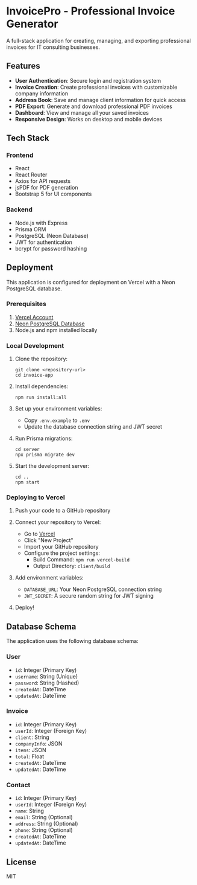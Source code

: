 # InvoicePro - Professional Invoice Generator

A full-stack application for creating, managing, and exporting professional invoices for IT consulting businesses.

## Features

- **User Authentication**: Secure login and registration system
- **Invoice Creation**: Create professional invoices with customizable company information
- **Address Book**: Save and manage client information for quick access
- **PDF Export**: Generate and download professional PDF invoices
- **Dashboard**: View and manage all your saved invoices
- **Responsive Design**: Works on desktop and mobile devices

## Tech Stack

### Frontend
- React
- React Router
- Axios for API requests
- jsPDF for PDF generation
- Bootstrap 5 for UI components

### Backend
- Node.js with Express
- Prisma ORM
- PostgreSQL (Neon Database)
- JWT for authentication
- bcrypt for password hashing

## Deployment

This application is configured for deployment on Vercel with a Neon PostgreSQL database.

### Prerequisites

1. [Vercel Account](https://vercel.com/signup)
2. [Neon PostgreSQL Database](https://neon.tech)
3. Node.js and npm installed locally

### Local Development

1. Clone the repository:
   ```
   git clone <repository-url>
   cd invoice-app
   ```

2. Install dependencies:
   ```
   npm run install:all
   ```

3. Set up your environment variables:
   - Copy `.env.example` to `.env`
   - Update the database connection string and JWT secret

4. Run Prisma migrations:
   ```
   cd server
   npx prisma migrate dev
   ```

5. Start the development server:
   ```
   cd ..
   npm start
   ```

### Deploying to Vercel

1. Push your code to a GitHub repository

2. Connect your repository to Vercel:
   - Go to [Vercel](https://vercel.com)
   - Click "New Project"
   - Import your GitHub repository
   - Configure the project settings:
     - Build Command: `npm run vercel-build`
     - Output Directory: `client/build`

3. Add environment variables:
   - `DATABASE_URL`: Your Neon PostgreSQL connection string
   - `JWT_SECRET`: A secure random string for JWT signing

4. Deploy!

## Database Schema

The application uses the following database schema:

### User
- `id`: Integer (Primary Key)
- `username`: String (Unique)
- `password`: String (Hashed)
- `createdAt`: DateTime
- `updatedAt`: DateTime

### Invoice
- `id`: Integer (Primary Key)
- `userId`: Integer (Foreign Key)
- `client`: String
- `companyInfo`: JSON
- `items`: JSON
- `total`: Float
- `createdAt`: DateTime
- `updatedAt`: DateTime

### Contact
- `id`: Integer (Primary Key)
- `userId`: Integer (Foreign Key)
- `name`: String
- `email`: String (Optional)
- `address`: String (Optional)
- `phone`: String (Optional)
- `createdAt`: DateTime
- `updatedAt`: DateTime

## License

MIT
